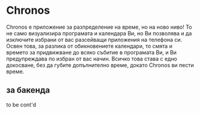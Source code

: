 # Chronos

Chronos е приложение за разпределение на време, но на ново ниво! То не само визуализира програмата и календара Ви, но Ви позволява и да изключите избрани от вас разсейващи приложения на телефона си. Освен това, за разлика от обикновениете календари, то смята и времето за придвижване до всяко събитие в програмата Ви, и Ви предупреждава по избран от вас начин. Всичко това става с едно докосване, без да губите допълнително време, докато Chronos ви пести време.

## за бакенда
 to be cont'd

